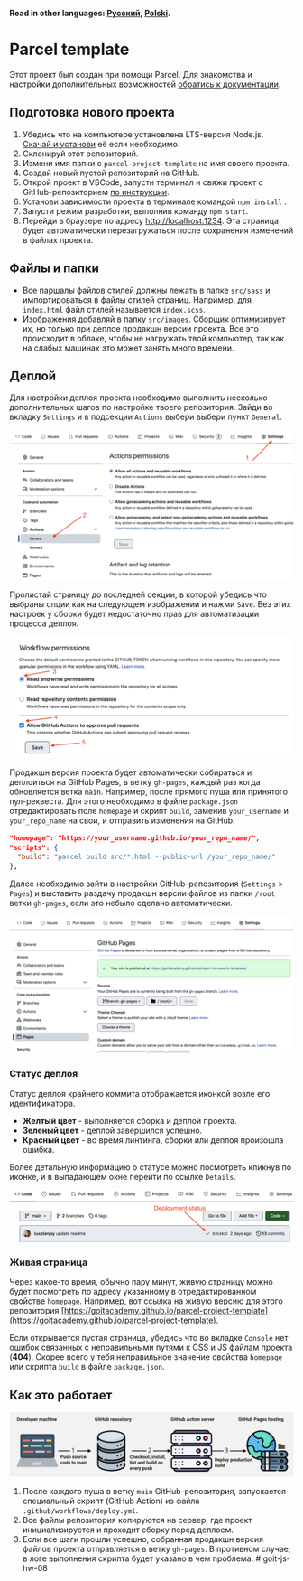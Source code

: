 **Read in other languages: [Русский](README.md), [Polski](README.pl.md).**

# Parcel template

Этот проект был создан при помощи Parcel. Для знакомства и настройки
дополнительных возможностей [обратись к документации](https://parceljs.org/).

## Подготовка нового проекта

1. Убедись что на компьютере установлена LTS-версия Node.js.
   [Скачай и установи](https://nodejs.org/en/) её если необходимо.
2. Склонируй этот репозиторий.
3. Измени имя папки с `parcel-project-template` на имя своего проекта.
4. Создай новый пустой репозиторий на GitHub.
5. Открой проект в VSCode, запусти терминал и свяжи проект с GitHub-репозиторием
   [по инструкции](https://docs.github.com/en/get-started/getting-started-with-git/managing-remote-repositories#changing-a-remote-repositorys-url).
6. Установи зависимости проекта в терминале командой `npm install` .
7. Запусти режим разработки, выполнив команду `npm start`.
8. Перейди в браузере по адресу [http://localhost:1234](http://localhost:1234).
   Эта страница будет автоматически перезагружаться после сохранения изменений в
   файлах проекта.

## Файлы и папки

- Все паршалы файлов стилей должны лежать в папке `src/sass` и импортироваться в
  файлы стилей страниц. Например, для `index.html` файл стилей называется
  `index.scss`.
- Изображения добавляй в папку `src/images`. Сборщик оптимизирует их, но только
  при деплое продакшн версии проекта. Все это происходит в облаке, чтобы не
  нагружать твой компьютер, так как на слабых машинах это может занять много
  времени.

## Деплой

Для настройки деплоя проекта необходимо выполнить несколько дополнительных шагов
по настройке твоего репозитория. Зайди во вкладку `Settings` и в подсекции
`Actions` выбери выбери пункт `General`.

![GitHub actions settings](./assets/actions-config-step-1.png)

Пролистай страницу до последней секции, в которой убедись что выбраны опции как
на следующем изображении и нажми `Save`. Без этих настроек у сборки будет
недостаточно прав для автоматизации процесса деплоя.

![GitHub actions settings](./assets/actions-config-step-2.png)

Продакшн версия проекта будет автоматически собираться и деплоиться на GitHub
Pages, в ветку `gh-pages`, каждый раз когда обновляется ветка `main`. Например,
после прямого пуша или принятого пул-реквеста. Для этого необходимо в файле
`package.json` отредактировать поле `homepage` и скрипт `build`, заменив
`your_username` и `your_repo_name` на свои, и отправить изменения на GitHub.

```json
"homepage": "https://your_username.github.io/your_repo_name/",
"scripts": {
  "build": "parcel build src/*.html --public-url /your_repo_name/"
},
```

Далее необходимо зайти в настройки GitHub-репозитория (`Settings` > `Pages`) и
выставить раздачу продакшн версии файлов из папки `/root` ветки `gh-pages`, если
это небыло сделано автоматически.

![GitHub Pages settings](./assets/repo-settings.png)

### Статус деплоя

Статус деплоя крайнего коммита отображается иконкой возле его идентификатора.

- **Желтый цвет** - выполняется сборка и деплой проекта.
- **Зеленый цвет** - деплой завершился успешно.
- **Красный цвет** - во время линтинга, сборки или деплоя произошла ошибка.

Более детальную информацию о статусе можно посмотреть кликнув по иконке, и в
выпадающем окне перейти по ссылке `Details`.

![Deployment status](./assets/status.png)

### Живая страница

Через какое-то время, обычно пару минут, живую страницу можно будет посмотреть
по адресу указанному в отредактированном свойстве `homepage`. Например, вот
ссылка на живую версию для этого репозитория
[https://goitacademy.github.io/parcel-project-template](https://goitacademy.github.io/parcel-project-template).

Если открывается пустая страница, убедись что во вкладке `Console` нет ошибок
связанных с неправильными путями к CSS и JS файлам проекта (**404**). Скорее
всего у тебя неправильное значение свойства `homepage` или скрипта `build` в
файле `package.json`.

## Как это работает

![How it works](./assets/how-it-works.png)

1. После каждого пуша в ветку `main` GitHub-репозитория, запускается специальный
   скрипт (GitHub Action) из файла `.github/workflows/deploy.yml`.
2. Все файлы репозитория копируются на сервер, где проект инициализируется и
   проходит сборку перед деплоем.
3. Если все шаги прошли успешно, собранная продакшн версия файлов проекта
   отправляется в ветку `gh-pages`. В противном случае, в логе выполнения
   скрипта будет указано в чем проблема.
#   g o i t - j s - h w - 0 8 
 
 